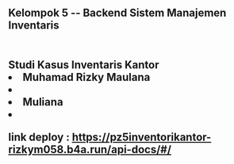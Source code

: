 <h2> Kelompok 5 -- Backend Sistem Manajemen Inventaris <h2> <br>
Studi Kasus Inventaris Kantor 
<li> Muhamad Rizky Maulana <li>
<li> Muliana <li> 

link deploy : https://pz5inventorikantor-rizkym058.b4a.run/api-docs/#/